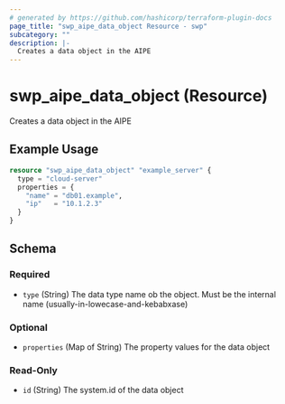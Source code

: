```yaml
---
# generated by https://github.com/hashicorp/terraform-plugin-docs
page_title: "swp_aipe_data_object Resource - swp"
subcategory: ""
description: |-
  Creates a data object in the AIPE
---
```


# swp_aipe_data_object (Resource)

Creates a data object in the AIPE

## Example Usage

```terraform
resource "swp_aipe_data_object" "example_server" {
  type = "cloud-server"
  properties = {
    "name" = "db01.example",
    "ip"   = "10.1.2.3"
  }
}
```

<!-- schema generated by tfplugindocs -->
## Schema

### Required

- `type` (String) The data type name ob the object. Must be the internal name (usually-in-lowecase-and-kebabxase)

### Optional

- `properties` (Map of String) The property values for the data object

### Read-Only

- `id` (String) The system.id of the data object
